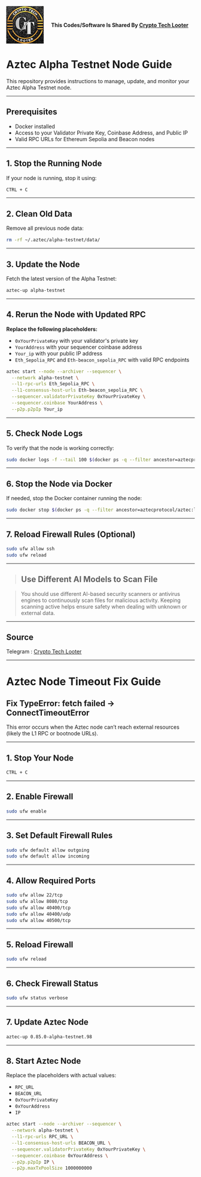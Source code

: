 <div align="center">
  <div style="display: flex; align-items: center;">
    <img src="https://raw.githubusercontent.com/AirdropScriptFA/CryptoTechLooter/796c2e77cdef9dbd6d7ced6fc1aab995e640a153/IMG_20250518_151850_367.jpg" alt="CryptoTechLooter Logo" width="100" style="margin-right: 20px;"/>
    <div>
      <b>This Codes/Software Is Shared By <a href="https://t.me/cryptotechlooter">Crypto Tech Looter</a></b>
    </div>
  </div>
</div>

# Aztec Alpha Testnet Node Guide

This repository provides instructions to manage, update, and monitor your Aztec Alpha Testnet node.

---

## Prerequisites

- Docker installed
- Access to your Validator Private Key, Coinbase Address, and Public IP
- Valid RPC URLs for Ethereum Sepolia and Beacon nodes

---

## 1. Stop the Running Node

If your node is running, stop it using:

```bash
CTRL + C
```

---

## 2. Clean Old Data

Remove all previous node data:

```bash
rm -rf ~/.aztec/alpha-testnet/data/
```

---

## 3. Update the Node

Fetch the latest version of the Alpha Testnet:

```bash
aztec-up alpha-testnet
```

---

## 4. Rerun the Node with Updated RPC

**Replace the following placeholders:**
- `0xYourPrivateKey` with your validator's private key
- `YourAddress` with your sequencer coinbase address
- `Your_ip` with your public IP address
- `Eth_Sepolia_RPC` and `Eth-beacon_sepolia_RPC` with valid RPC endpoints

```bash
aztec start --node --archiver --sequencer \
  --network alpha-testnet \
  --l1-rpc-urls Eth_Sepolia_RPC \
  --l1-consensus-host-urls Eth-beacon_sepolia_RPC \
  --sequencer.validatorPrivateKey 0xYourPrivateKey \
  --sequencer.coinbase YourAddress \
  --p2p.p2pIp Your_ip
```

---

## 5. Check Node Logs

To verify that the node is working correctly:

```bash
sudo docker logs -f --tail 100 $(docker ps -q --filter ancestor=aztecprotocol/aztec:latest | head -n 1)
```

---

## 6. Stop the Node via Docker

If needed, stop the Docker container running the node:

```bash
sudo docker stop $(docker ps -q --filter ancestor=aztecprotocol/aztec:latest | head -n 1)
```

---

## 7. Reload Firewall Rules (Optional)

```bash
sudo ufw allow ssh
sudo ufw reload
```

---

> ##  Use Different AI Models to Scan File

> You should use different AI-based security scanners or antivirus engines to continuously scan files for malicious activity. Keeping scanning active helps ensure safety when dealing with unknown or external data.

---

## Source

Telegram : [Crypto Tech Looter](https://t.me/cryptotechlooter)

---
# Aztec Node Timeout Fix Guide

## Fix TypeError: fetch failed → ConnectTimeoutError

This error occurs when the Aztec node can’t reach external resources (likely the L1 RPC or bootnode URLs).

---

## 1. Stop Your Node

```bash
CTRL + C
```

---

## 2. Enable Firewall

```bash
sudo ufw enable
```

---

## 3. Set Default Firewall Rules

```bash
sudo ufw default allow outgoing
sudo ufw default allow incoming
```

---

## 4. Allow Required Ports

```bash
sudo ufw allow 22/tcp
sudo ufw allow 8080/tcp
sudo ufw allow 40400/tcp
sudo ufw allow 40400/udp
sudo ufw allow 40500/tcp
```

---

## 5. Reload Firewall

```bash
sudo ufw reload
```

---

## 6. Check Firewall Status

```bash
sudo ufw status verbose
```

---

## 7. Update Aztec Node

```bash
aztec-up 0.85.0-alpha-testnet.98
```

---

## 8. Start Aztec Node

Replace the placeholders with actual values:

- `RPC_URL`
- `BEACON_URL`
- `0xYourPrivateKey`
- `0xYourAddress`
- `IP`

```bash
aztec start --node --archiver --sequencer \
  --network alpha-testnet \
  --l1-rpc-urls RPC_URL \
  --l1-consensus-host-urls BEACON_URL \
  --sequencer.validatorPrivateKey 0xYourPrivateKey \
  --sequencer.coinbase 0xYourAddress \
  --p2p.p2pIp IP \
  --p2p.maxTxPoolSize 1000000000
```
